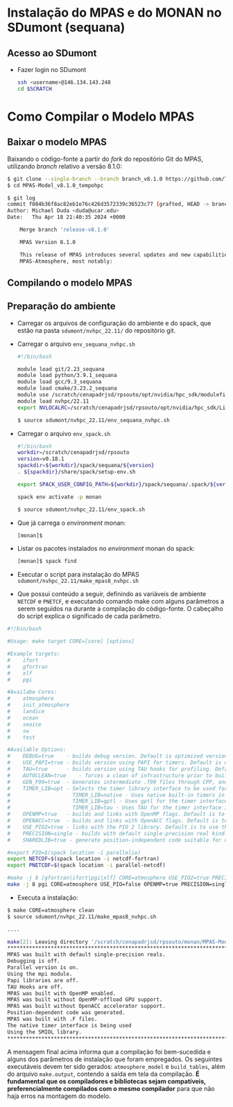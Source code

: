 # Instalação do MPAS e do MONAN no SDumont (sequana)


## Acesso ao SDumont
- Fazer login no SDumont

  ```bash
  ssh <username>@146.134.143.248
  cd $SCRATCH
  ```


# Como Compilar o Modelo MPAS

## Baixar o  modelo MPAS

Baixando o código-fonte a partir do *fork* do repositório Git do MPAS, utilizando *branch* relativo a versão 8.1.0:

```bash
$ git clone --single-branch --branch branch_v8.1.0 https://github.com/TempoHPC/MPAS-Model.git MPAS-Model_v8.1.0_tempohpc
$ cd MPAS-Model_v8.1.0_tempohpc

$ git log
commit f084b36f8ac82eb1e76c426d3572339c36523c77 (grafted, HEAD -> branch_v8.1.0, tag: v8.1.0)
Author: Michael Duda <duda@ucar.edu>
Date:   Thu Apr 18 21:40:35 2024 +0000

    Merge branch 'release-v8.1.0'

    MPAS Version 8.1.0

    This release of MPAS introduces several updates and new capabilities for
    MPAS-Atmosphere, most notably:

```

## Compilando o modelo MPAS


## Preparação do ambiente

- Carregar os arquivos de configuração do ambiente e do spack, que estão na pasta `sdumont/nvhpc_22.11/` do repositório git.
  
- Carregar o arquivo `env_sequana_nvhpc.sh` 

  ```bash
  #!/bin/bash
  
  module load git/2.23_sequana
  module load python/3.9.1_sequana
  module load gcc/9.3_sequana
  module load cmake/3.23.2_sequana
  module use /scratch/cenapadrjsd/rpsouto/opt/nvidia/hpc_sdk/modulefiles
  module load nvhpc/22.11
  export NVLOCALRC=/scratch/cenapadrjsd/rpsouto/opt/nvidia/hpc_sdk/Linux_x86_64/localrc
  ```

  ```bash
  $ source sdumont/nvhpc_22.11/env_sequana_nvhpc.sh
  ```
- Carregar o arquivo `env_spack.sh` 

  ```bash
  #!/bin/bash
  workdir=/scratch/cenapadrjsd/rpsouto
  version=v0.18.1
  spackdir=${workdir}/spack/sequana/${version}
  . ${spackdir}/share/spack/setup-env.sh
  
  export SPACK_USER_CONFIG_PATH=${workdir}/spack/sequana/.spack/${version}
  
  spack env activate -p monan
  ```

  ```bash
  $ source sdumont/nvhpc_22.11/env_spack.sh
  ```

- Que já carrega o *environment* monan:

  ```bash
  [monan]$
  ```

- Listar os pacotes instalados no *environment* monan do spack:

  ```bash
  [monan]$ spack find
  ```

  

- Executar o script para instalação do MPAS `sdumont/nvhpc_22.11/make_mpas8_nvhpc.sh`

- Que possui conteúdo a seguir, definindo as variáveis de ambiente `NETCDF` e `PNETCF`, e executando comando make com alguns parâmetros a serem seguidos na durante a compilação do código-fonte. O cabeçalho do script explica o significado de cada parâmetro. 

```bash
#!/bin/bash

#Usage: make target CORE=[core] [options]

#Example targets:
#    ifort
#    gfortran
#    xlf
#    pgi

#Availabe Cores:
#    atmosphere
#    init_atmosphere
#    landice
#    ocean
#    seaice
#    sw
#    test

#Available Options:
#    DEBUG=true    - builds debug version. Default is optimized version.
#    USE_PAPI=true - builds version using PAPI for timers. Default is off.
#    TAU=true      - builds version using TAU hooks for profiling. Default is off.
#    AUTOCLEAN=true    - forces a clean of infrastructure prior to build new core.
#    GEN_F90=true  - Generates intermediate .f90 files through CPP, and builds with them.
#    TIMER_LIB=opt - Selects the timer library interface to be used for profiling the model. Options are:
#                    TIMER_LIB=native - Uses native built-in timers in MPAS
#                    TIMER_LIB=gptl - Uses gptl for the timer interface instead of the native interface
#                    TIMER_LIB=tau - Uses TAU for the timer interface instead of the native interface
#    OPENMP=true   - builds and links with OpenMP flags. Default is to not use OpenMP.
#    OPENACC=true  - builds and links with OpenACC flags. Default is to not use OpenACC.
#    USE_PIO2=true - links with the PIO 2 library. Default is to use the PIO 1.x library.
#    PRECISION=single - builds with default single-precision real kind. Default is to use double-precision.
#    SHAREDLIB=true - generate position-independent code suitable for use in a shared library. Default is false.

#export PIO=$(spack location -i parallelio)
export NETCDF=$(spack location -i netcdf-fortran)
export PNETCDF=$(spack location -i parallel-netcdf)

#make -j 8 [gfortran|ifort|pgi|xlf] CORE=atmosphere USE_PIO2=true PRECISION=single 2>&1 | tee make.output
make -j 8 pgi CORE=atmosphere USE_PIO=false OPENMP=true PRECISION=single 2>&1 | tee make.output
```

- Executa a instalação:

```bash
$ make CORE=atmosphere clean
$ source sdumont/nvhpc_22.11/make_mpas8_nvhpc.sh

....

make[2]: Leaving directory '/scratch/cenapadrjsd/rpsouto/monan/MPAS-Model_v8.1.0_tempohpc/src/core_atmosphere'
*******************************************************************************
MPAS was built with default single-precision reals.
Debugging is off.
Parallel version is on.
Using the mpi module.
Papi libraries are off.
TAU Hooks are off.
MPAS was built with OpenMP enabled.
MPAS was built without OpenMP-offload GPU support.
MPAS was built without OpenACC accelerator support.
Position-dependent code was generated.
MPAS was built with .F files.
The native timer interface is being used
Using the SMIOL library.
*******************************************************************************
```

A mensagem final acima informa que a compilação foi bem-sucedida e alguns dos parâmetros de instalação que foram empregados. Os seguintes executáveis devem ter sido gerados: `atmosphere_model` e `build_tables`, além do arquivo  `make.output`, contendo a saída em tela da compilação.  **É fundamental que os compiladores e bibliotecas sejam compatíveis, preferencialmente compilados com o mesmo compilador** para que não haja erros na montagem do modelo. 

